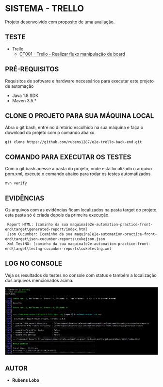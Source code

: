 # SISTEMA - TRELLO

Projeto desenvolvido com proposito de uma avaliação.

## TESTE

*   Trello
    * [CT001 - Trello - Realizar fluxo manipulação de board](feature/Trello.feature)

## PRÉ-REQUISITOS

Requisitos de software e hardware necessários para executar este projeto de automação

*   Java 1.8 SDK
*   Maven 3.5.*

## CLONE O PROJETO PARA SUA MÁQUINA LOCAL

Abra o git bash, entre no diretório escolhido na sua máquina e faça o download do projeto com o comando abaixo.

```
git clone https://github.com/rubens1287/e2e-trello-back-end.git
```


## COMANDO PARA EXECUTAR OS TESTES

Com o git bash acesse a pasta do projeto, onde esta localizado o arquivo pom.xml, execute o comando abaixo para rodar os testes automatizados.

```
mvn verify
```

## EVIDÊNCIAS

Os arquivos com as evidências ficam localizados na pasta target do projeto, esta pasta só é criada depois da primeira execução.

```
 Report HTML: [caminho da sua maquina]e2e-automation-practice-front-end\target\generated-report/index.html
 Json Cucumber: [caminho da sua maquina]e2e-automation-practice-front-end\target\json-cucumber-reports\cukejson.json
 Xml TestNG: [caminho da sua maquina]e2e-automation-practice-front-end\target\testng-cucumber-reports\cuketestng.xml
```

## LOG NO CONSOLE

Veja os resultados do testes no console com status e também a localização dos arquivos mencionados acima.

<div align="center">
    <img id="header" src="./src/test/resources/images/resultado1.jpg" />
</div>

## AUTOR

* **Rubens Lobo**